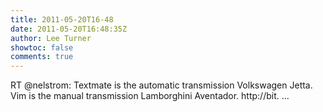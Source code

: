 ```yaml
---
title: 2011-05-20T16-48
date: 2011-05-20T16:48:35Z
author: Lee Turner
showtoc: false
comments: true
---
```


RT @nelstrom: Textmate is the automatic transmission Volkswagen Jetta. Vim is the manual transmission Lamborghini Aventador. http://bit. ...

